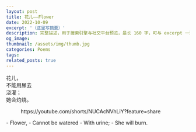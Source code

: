 ```yaml
---
layout: post
title: 花儿——Flower
date: 2022-10-09
excerpt: '（这里写摘要）'
description: 完整描述，用于搜索引擎与社交平台预览，最长 160 字，可与 excerpt 一致
og_image: 
thumbnail: /assets/img/thumb.jpg
categories: Poems
tags: 
related_posts: true
---
```


花儿，  
不能用尿去  
浇灌；  
她会灼烧。

<figure class="wp-block-embed is-type-video is-provider-youtube wp-block-embed-youtube wp-embed-aspect-16-9 wp-has-aspect-ratio"><div class="wp-block-embed__wrapper">https://youtube.com/shorts/NUCAcNVhLiY?feature=share </div></figure>- Flower,
- Cannot be watered
- With urine;
- She will burn.